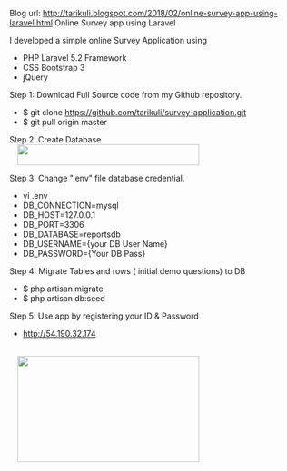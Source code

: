 Blog url: http://tarikuli.blogspot.com/2018/02/online-survey-app-using-laravel.html
Online Survey app using Laravel


I developed a simple online Survey Application using
- PHP Laravel 5.2 Framework
- CSS Bootstrap 3
- jQuery


Step 1: Download Full Source code from my Github repository.

- $ git clone https://github.com/tarikuli/survey-application.git
- $ git pull origin master 


Step 2: Create Database
<a href="https://3.bp.blogspot.com/-YhzGGMLpKts/WoYvjRdWIWI/AAAAAAAAVFk/Esa3PvGFRZkncPhG7vhJZuwv4k4AE_9mQCLcBGAs/s1600/cerete%2BDB.png" imageanchor="1" style="margin-left: 1em; margin-right: 1em;"><img border="0" data-original-height="60" data-original-width="515" height="37" src="https://3.bp.blogspot.com/-YhzGGMLpKts/WoYvjRdWIWI/AAAAAAAAVFk/Esa3PvGFRZkncPhG7vhJZuwv4k4AE_9mQCLcBGAs/s320/cerete%2BDB.png" width="320"></a>
<br>

Step 3: Change ".env" file database credential.  
- vi .env
- DB_CONNECTION=mysql
- DB_HOST=127.0.0.1
- DB_PORT=3306
- DB_DATABASE=reportsdb
- DB_USERNAME={your DB User Name}
- DB_PASSWORD={Your DB Pass}


Step 4: Migrate Tables and rows ( initial demo questions) to DB
- $ php artisan migrate
- $ php artisan db:seed

Step 5: Use app by registering your ID & Password
- http://54.190.32.174
<br>
<a href="https://3.bp.blogspot.com/-22Wf79Bw8Vk/WoY16HxEmBI/AAAAAAAAVF0/jlJ-TxrGclkGLqgaJ9HOdd5la1sFwYY9wCLcBGAs/s1600/Screenshot%2Bfrom%2B2018-02-15%2B20-37-31.png" imageanchor="1" style="margin-left: 1em; margin-right: 1em;"><img border="0" data-original-height="498" data-original-width="852" height="187" src="https://3.bp.blogspot.com/-22Wf79Bw8Vk/WoY16HxEmBI/AAAAAAAAVF0/jlJ-TxrGclkGLqgaJ9HOdd5la1sFwYY9wCLcBGAs/s320/Screenshot%2Bfrom%2B2018-02-15%2B20-37-31.png" width="320"></a>
